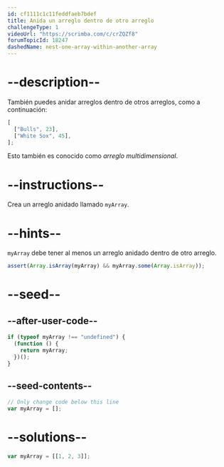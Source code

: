 ```yaml
---
id: cf1111c1c11feddfaeb7bdef
title: Anida un arreglo dentro de otro arreglo
challengeType: 1
videoUrl: "https://scrimba.com/c/crZQZf8"
forumTopicId: 18247
dashedName: nest-one-array-within-another-array
---
```


# --description--

También puedes anidar arreglos dentro de otros arreglos, como a continuación:

```js
[
  ["Bulls", 23],
  ["White Sox", 45],
];
```

Esto también es conocido como <dfn>arreglo multidimensional</dfn>.

# --instructions--

Crea un arreglo anidado llamado `myArray`.

# --hints--

`myArray` debe tener al menos un arreglo anidado dentro de otro arreglo.

```js
assert(Array.isArray(myArray) && myArray.some(Array.isArray));
```

# --seed--

## --after-user-code--

```js
if (typeof myArray !== "undefined") {
  (function () {
    return myArray;
  })();
}
```

## --seed-contents--

```js
// Only change code below this line
var myArray = [];
```

# --solutions--

```js
var myArray = [[1, 2, 3]];
```
